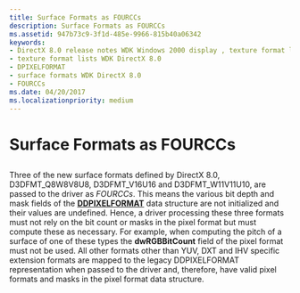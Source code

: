 ```yaml
---
title: Surface Formats as FOURCCs
description: Surface Formats as FOURCCs
ms.assetid: 947b73c9-3f1d-485e-9966-815b40a06342
keywords:
- DirectX 8.0 release notes WDK Windows 2000 display , texture format lists
- texture format lists WDK DirectX 8.0
- DPIXELFORMAT
- surface formats WDK DirectX 8.0
- FOURCCs
ms.date: 04/20/2017
ms.localizationpriority: medium
---
```


# Surface Formats as FOURCCs


## <span id="ddk_surface_formats_as_fourccs_gg"></span><span id="DDK_SURFACE_FORMATS_AS_FOURCCS_GG"></span>


Three of the new surface formats defined by DirectX 8.0, D3DFMT\_Q8W8V8U8, D3DFMT\_V16U16 and D3DFMT\_W11V11U10, are passed to the driver as *FOURCCs*. This means the various bit depth and mask fields of the [**DDPIXELFORMAT**](https://msdn.microsoft.com/library/windows/hardware/ff550274) data structure are not initialized and their values are undefined. Hence, a driver processing these three formats must not rely on the bit count or masks in the pixel format but must compute these as necessary. For example, when computing the pitch of a surface of one of these types the **dwRGBBitCount** field of the pixel format must not be used. All other formats other than YUV, DXT and IHV specific extension formats are mapped to the legacy DDPIXELFORMAT representation when passed to the driver and, therefore, have valid pixel formats and masks in the pixel format data structure.

 

 






